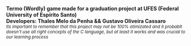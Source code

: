 **Termo (Wordly) game made for a graduation project at UFES (Federal University of Espírito Santo)**
<br />**Developers: Thales Melo da Penha && Gustavo Oliveira Cassaro**
<br />
<sub>*Its important to remember that this project may not be 100% otimizated and it probablt doesn't use all right concepts of the C language, but at least it works and was crucial to our learning process*<sub /> 
